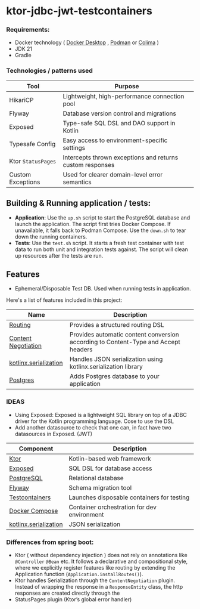 # ktor-jdbc-jwt-testcontainers

### Requirements:

- Docker technology ( [Docker Desktop](https://www.docker.com/products/docker-desktop) ,
  [Podman](https://www.docker.com/products/docker-desktop) or [Colima](https://github.com/abiosoft/colima) )
- JDK 21
- Gradle

### Technologies / patterns used

| Tool               | Purpose                                                   |
|--------------------|-----------------------------------------------------------|
| HikariCP           | Lightweight, high-performance connection pool             |
| Flyway             | Database version control and migrations                   |
| Exposed            | Type-safe SQL DSL and DAO support in Kotlin               |
| Typesafe Config    | Easy access to environment-specific settings              |
| Ktor `StatusPages` | Intercepts thrown exceptions and returns custom responses |
| Custom Exceptions  | Used for clearer domain-level error semantics             |

## Building & Running application / tests:

- **Application**: Use the `up.sh` script to start the PostgreSQL database and launch the application.
  The script first tries Docker Compose. If unavailable, it falls back to Podman Compose. Use the `down.sh` to tear down
  the running containers.
- **Tests**: Use the `test.sh` script. It starts a fresh test container with test data to run both unit and integration
  tests against. The script will clean up resources after the tests are run.

## Features

- Ephemeral/Disposable Test DB. Used when running tests in application.

Here's a list of features included in this project:

| Name                                                                   | Description                                                                        |
|------------------------------------------------------------------------|------------------------------------------------------------------------------------|
| [Routing](https://start.ktor.io/p/routing)                             | Provides a structured routing DSL                                                  |
| [Content Negotiation](https://start.ktor.io/p/content-negotiation)     | Provides automatic content conversion according to Content-Type and Accept headers |
| [kotlinx.serialization](https://start.ktor.io/p/kotlinx-serialization) | Handles JSON serialization using kotlinx.serialization library                     |
| [Postgres](https://start.ktor.io/p/postgres)                           | Adds Postgres database to your application                                         |

### IDEAS

- Using Exposed: Exposed is a lightweight SQL library on top of a JDBC driver for the Kotlin programming language.
  Cose to use the DSL
- Add another datasource to check that one can, in fact have two datasources in Exposed.  (JWT)

| Component                                                                | Description                                 |
|--------------------------------------------------------------------------|---------------------------------------------|
| [Ktor](https://ktor.io)                                                  | Kotlin-based web framework                  |
| [Exposed](https://github.com/JetBrains/Exposed)                          | SQL DSL for database access                 |
| [PostgreSQL](https://www.postgresql.org/)                                | Relational database                         |
| [Flyway](https://flywaydb.org/)                                          | Schema migration tool                       |
| [Testcontainers](https://www.testcontainers.org/)                        | Launches disposable containers for testing  |
| [Docker Compose](https://docs.docker.com/compose/)                       | Container orchestration for dev environment |
| [kotlinx.serialization](https://github.com/Kotlin/kotlinx.serialization) | JSON serialization                          |

### Differences from spring boot:

- Ktor ( without dependency injection ) does not rely on annotations like `@Controller` `@Bean` etc. It follows a
  declarative and compositional style,
  where we explicitly register features like routing by extending the Application
  function (`Application.installRoutes()`).
- Ktor handles Serialization through the `ContentNegotiation` plugin. Instead of wrapping the response in
  a `ResponseEntity` class, the http responses
  are created directly through the
- StatusPages plugin (Ktor’s global error handler)